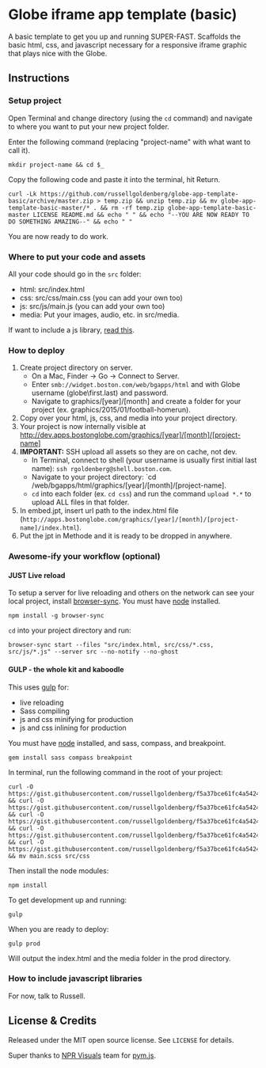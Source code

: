 # Globe iframe app template (basic)
A basic template to get you up and running SUPER-FAST. Scaffolds the basic html, css, and javascript necessary for a responsive iframe graphic that plays nice with the Globe.

## Instructions
### Setup project
Open Terminal and change directory (using the `cd` command) and navigate to where you want to put your new project folder.

Enter the following command (replacing "project-name" with what want to call it).

    mkdir project-name && cd $_

Copy the following code and paste it into the terminal, hit Return.
    
    curl -Lk https://github.com/russellgoldenberg/globe-app-template-basic/archive/master.zip > temp.zip && unzip temp.zip && mv globe-app-template-basic-master/* . && rm -rf temp.zip globe-app-template-basic-master LICENSE README.md && echo " " && echo "--YOU ARE NOW READY TO DO SOMETHING AMAZING--" && echo " "

You are now ready to do work.

### Where to put your code and assets
All your code should go in the `src` folder:
- html: src/index.html
- css: src/css/main.css (you can add your own too)
- js: src/js/main.js (you can add your own too)
- media: Put your images, audio, etc. in src/media.

If want to include a js library, [read this](#how-to-include-javascript-libraries).

### How to deploy
1. Create project directory on server.
	- On a Mac, Finder -> Go -> Connect to Server.
	- Enter `smb://widget.boston.com/web/bgapps/html` and with Globe username (globe\first.last) and password.
	- Navigate to graphics/[year]/[month] and create a folder for your project (ex. graphics/2015/01/football-homerun).
2. Copy over your html, js, css, and media into your project directory.
3. Your project is now internally visible at http://dev.apps.bostonglobe.com/graphics/[year]/[month]/[project-name]
4. **IMPORTANT:** SSH upload all assets so they are on cache, not dev.
	- In Terminal, connect to shell (your username is usually first initial last name): `ssh rgoldenberg@shell.boston.com`.
	- Navigate to your project directory: `cd /web/bgapps/html/graphics/[year]/[month]/[project-name].
	- `cd` into each folder (ex. `cd css`) and run the command `upload *.*` to upload ALL files in that folder. 
4. In embed.jpt, insert url path to the index.html file (`http://apps.bostonglobe.com/graphics/[year]/[month]/[project-name]/index.html`).
5. Put the jpt in Methode and it is ready to be dropped in anywhere.

### Awesome-ify your workflow (optional)
#### JUST Live reload
To setup a server for live reloading and others on the network can see your local project, install [browser-sync](http://www.browsersync.io). You must have [node](http://nodejs.org) installed.

    npm install -g browser-sync

`cd` into your project directory and run:

    browser-sync start --files "src/index.html, src/css/*.css, src/js/*.js" --server src --no-notify --no-ghost

#### GULP - the whole kit and kaboodle
This uses [gulp](http://gulpjs.com) for:
- live reloading
- Sass compiling
- js and css minifying for production
- js and css inlining for production

You must have [node](http://nodejs.org) installed, and sass, compass, and breakpoint.

	gem install sass compass breakpoint

In terminal, run the following command in the root of your project:

	curl -O https://gist.githubusercontent.com/russellgoldenberg/f5a37bce61fc4a54247b/raw/4d882ee117c4fcaa8f2ece5af263cc67d35ffb87/gulpfile.js && curl -O https://gist.githubusercontent.com/russellgoldenberg/f5a37bce61fc4a54247b/raw/cdc7670f3f9be284da46da05c5e0aa5b54a3e0f5/package.json && curl -O https://gist.githubusercontent.com/russellgoldenberg/f5a37bce61fc4a54247b/raw/7a73a41bfdf76d6f793007240d80983a52f15f97/.jshintrc && curl -O https://gist.githubusercontent.com/russellgoldenberg/f5a37bce61fc4a54247b/raw/b379f8b55f130617088ad7b57da8e3c085fb61dd/config.rb && curl -O https://gist.githubusercontent.com/russellgoldenberg/f5a37bce61fc4a54247b/raw/ac82574bf275aa2f30f7f8257c60e76a8ba58bfd/main.scss && mv main.scss src/css

Then install the node modules:

	npm install

To get development up and running:

	gulp

When you are ready to deploy:

	gulp prod

Will output the index.html and the media folder in the prod directory.

### How to include javascript libraries
For now, talk to Russell.

## License & Credits

Released under the MIT open source license. See `LICENSE` for details.

Super thanks to [NPR Visuals](http://github.com/nprapps) team for [pym.js](https://github.com/nprapps/pym.js).
